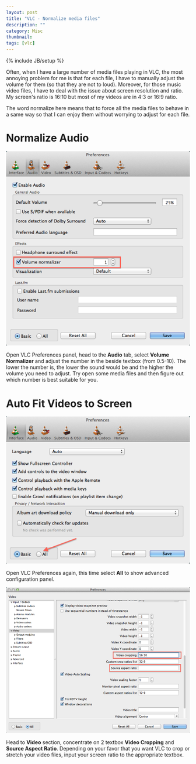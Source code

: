 ```yaml
---
layout: post
title: "VLC - Normalize media files"
description: ""
category: Misc
thumbnail: 
tags: [vlc]
---
```

{% include JB/setup %}

Often, when I have a large number of media files playing in VLC, the most
annoying problem for me is that for each file, I have to manually adjust the
volume for them (so that they are not to loud). Moreover, for those music video
files, I have to deal with the issue about screen resolution and ratio. My
screen's ratio is 16:10 but most of my videos are in 4:3 or 16:9 ratio.

The word normalize here means that to force all the media files to behave in a
same way so that I can enjoy them without worrying to adjust for each file.

<!-- more -->

# Normalize Audio

![Normalize Audio](/files/2013-04-27-vlc-normalize-media-files/audio.png)

Open VLC Preferences panel, head to the **Audio** tab, select **Volume
Normalizer** and adjust the number in the beside textbox (from 0.5-10). The lower
the number is, the lower the sound would be and the higher the volume you need
to adjust. Try open some media files and then figure out which number is best
suitable for you.

# Auto Fit Videos to Screen

![All](/files/2013-04-27-vlc-normalize-media-files/all.png)

Open VLC Preferences again, this time select **All** to show advanced
configuration panel.

![Video](/files/2013-04-27-vlc-normalize-media-files/video.png)

Head to **Video** section, concentrate on 2 textbox **Video Cropping** and
**Source Aspect Ratio**. Depending on your favor that you want VLC to crop or
stretch your video files, input your screen ratio to the appropriate textbox.
